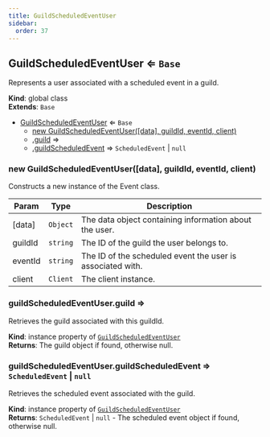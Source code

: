 ```yaml
---
title: GuildScheduledEventUser
sidebar:
  order: 37
---
```




## GuildScheduledEventUser ⇐ <code>Base</code>
Represents a user associated with a scheduled event in a guild.

**Kind**: global class  
**Extends**: <code>Base</code>  

* [GuildScheduledEventUser](#GuildScheduledEventUser) ⇐ <code>Base</code>
    * [new GuildScheduledEventUser([data], guildId, eventId, client)](#new_GuildScheduledEventUser_new)
    * [.guild](#GuildScheduledEventUser+guild) ⇒
    * [.guildScheduledEvent](#GuildScheduledEventUser+guildScheduledEvent) ⇒ <code>ScheduledEvent</code> \| <code>null</code>

<a name="new_GuildScheduledEventUser_new"></a>

### new GuildScheduledEventUser([data], guildId, eventId, client)
Constructs a new instance of the Event class.


| Param | Type | Description |
| --- | --- | --- |
| [data] | <code>Object</code> | The data object containing information about the user. |
| guildId | <code>string</code> | The ID of the guild the user belongs to. |
| eventId | <code>string</code> | The ID of the scheduled event the user is associated with. |
| client | <code>Client</code> | The client instance. |

<a name="GuildScheduledEventUser+guild"></a>

### guildScheduledEventUser.guild ⇒
Retrieves the guild associated with this guildId.

**Kind**: instance property of [<code>GuildScheduledEventUser</code>](#GuildScheduledEventUser)  
**Returns**: The guild object if found, otherwise null.  
<a name="GuildScheduledEventUser+guildScheduledEvent"></a>

### guildScheduledEventUser.guildScheduledEvent ⇒ <code>ScheduledEvent</code> \| <code>null</code>
Retrieves the scheduled event associated with the guild.

**Kind**: instance property of [<code>GuildScheduledEventUser</code>](#GuildScheduledEventUser)  
**Returns**: <code>ScheduledEvent</code> \| <code>null</code> - The scheduled event object if found, otherwise null.  
